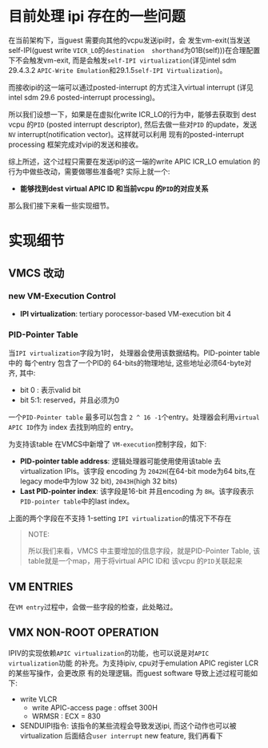 # 目前处理 ipi 存在的一些问题
在当前架构下，当guest 需要向其他的vcpu发送ipi时，会
发生vm-exit(当发送self-IPI(guest write `VICR_LO`的`destination 
shorthand`为01B(self)))在合理配置下不会触发vm-exit,
而是会触发`self-IPI virtualization`(详见intel sdm 29.4.3.2
`APIC-Write Emulation`和29.1.5`self-IPI Virtualization`)。

而接收ipi的这一端可以通过posted-interrupt 的方式注入virtual 
interrupt (详见 intel sdm 29.6 posted-interrupt processing)。

所以我们设想一下，如果是在虚拟化write ICR_LO的行为中，能够去获取到
dest vcpu 的`PID` (posted interrupt descriptor), 然后去做一些对`PID`
的update，发送`NV` interrupt(notification vector)。这样就可以利用
现有的posted-interrupt processing 框架完成对vipi的发送和接收。

综上所述，这个过程只需要在发送ipi的这一端的write APIC ICR_LO 
emulation 的行为中做些改动，需要做哪些准备呢?
实际上就一个:

* **能够找到dest virtual APIC ID 和当前vcpu 的`PID`的对应关系**

那么我们接下来看一些实现细节。

# 实现细节
## VMCS 改动
### new VM-Execution Control
* **IPI virtualization**: tertiary porocessor-based VM-execution bit 4

### PID-Pointer Table
当`IPI virtualization`字段为1时， 处理器会使用该数据结构。PID-pointer table中的
每个entry 包含了一个PID的 64-bits的物理地址, 这些地址必须64-byte对齐,
其中:
* bit 0 : 表示valid bit
* bit 5:1: reserved，并且必须为0

一个`PID-Pointer table` 最多可以包含 `2 ^ 16 -1`个entry。处理器会利用`virtual
APIC ID`作为 index 去找到响应的 entry。

为支持该table 在VMCS中新增了 `VM-execution`控制字段，如下:
* **PID-pointer table address**: 逻辑处理器可能使用使用该table 去 virtualization
  IPIs。该字段 encoding 为 `2042H`(在64-bit mode为64 bits,在legacy mode中为low
  32 bit), `2043H`(high 32 bits)
* **Last PID-pointer index**: 该字段是16-bit 并且encoding 为 `8H`。该字段表示
  `PID-pointer table`中的last index。

上面的两个字段在不支持 1-setting `IPI virtualization`的情况下不存在

> NOTE:
>
> 所以我们来看，VMCS 中主要增加的信息字段，就是PID-Pointer Table,
> 该table就是一个map，用于将virtual APIC ID和 该vcpu 的`PID`关联起来

## VM ENTRIES
在`VM entry`过程中，会做一些字段的检查，此处略过。

## VMX NON-ROOT OPERATION
IPIV的实现依赖`APIC virtualization`的功能，也可以说是对`APIC virtualization`功能
的补充。为支持ipiv, cpu对于emulation APIC register LCR的某些写操作，会更改原
有的处理逻辑。而guest software 导致上述过程可能如下:

* write VLCR
	* write APIC-access page : offset 300H
	* WRMSR : ECX = 830
* SENDUIPI指令: 该指令的某些流程会导致发送ipi, 而这个动作也可以被virtualization
	后面结合`user interrupt` new feature, 我们再看下


